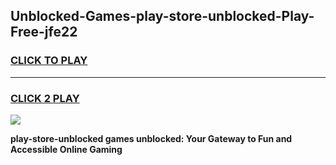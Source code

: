 
## Unblocked-Games-play-store-unblocked-Play-Free-jfe22
<h3>
<a href="https://premium76.site?title=play-store-unblocked&ref=18A1">CLICK TO PLAY</a></h3>
<hr>

<h3>
<a href="https://premium76.site?title=play-store-unblocked&ref=18A1">CLICK 2 PLAY</a>
  
</h3>

<a href="https://premium76.site?title=play-store-unblocked&ref=18A1"><img src="https://clearcache.store/games.png"></a>


**play-store-unblocked games unblocked: Your Gateway to Fun and Accessible Online Gaming**
